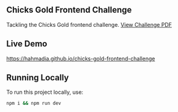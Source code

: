 ## Chicks Gold Frontend Challenge

Tackling the Chicks Gold frontend challenge.
[View Challenge PDF](./chicks-gold-fe-challenge.pdf)

## Live Demo

https://hahmadia.github.io/chicks-gold-frontend-challenge

## Running Locally

To run this project locally, use:

```bash
npm i && npm run dev
```